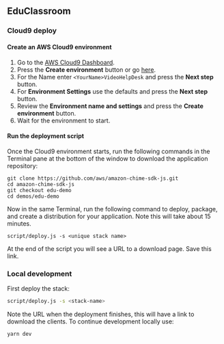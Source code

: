 ## EduClassroom

### Cloud9 deploy

#### Create an AWS Cloud9 environment

1. Go to the [AWS Cloud9 Dashboard](https://us-east-1.console.aws.amazon.com/cloud9/home?region=us-east-1).
2. Press the **Create environment** button or go [here](https://us-east-1.console.aws.amazon.com/cloud9/home/create).
3. For the Name enter `<YourName>VideoHelpDesk` and press the **Next step** button.
4. For **Environment Settings** use the defaults and press the **Next step** button.
5. Review the **Environment name and settings** and press the **Create environment** button.
6. Wait for the environment to start.

#### Run the deployment script

Once the Cloud9 environment starts, run the following commands in the Terminal pane at the bottom of the window to download the application repository:

```
git clone https://github.com/aws/amazon-chime-sdk-js.git
cd amazon-chime-sdk-js
git checkout edu-demo
cd demos/edu-demo
```

Now in the same Terminal, run the following command to deploy, package, and create a distribution for your application. Note this will take about 15 minutes.

```
script/deploy.js -s <unique stack name>
```

At the end of the script you will see a URL to a download page. Save this link.

### Local development

First deploy the stack:

```bash
script/deploy.js -s <stack-name>
```

Note the URL when the deployment finishes, this will have a link to download the clients. To continue development locally use:

```bash
yarn dev
```
